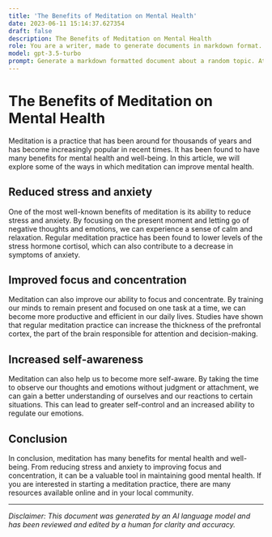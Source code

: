 ```yaml
---
title: 'The Benefits of Meditation on Mental Health'
date: 2023-06-11 15:14:37.627354
draft: false
description: The Benefits of Meditation on Mental Health
role: You are a writer, made to generate documents in markdown format. It is very important that all of the documents you generate are in valid markdown format.
model: gpt-3.5-turbo
prompt: Generate a markdown formatted document about a random topic. At the bottom, include a disclaimer explaining that the document was generated by you. The first line of the document should be the title. Make sure that the entire document is in proper markdown format, using a mix of various tags to make the document visually appealing.
---
```


# The Benefits of Meditation on Mental Health

Meditation is a practice that has been around for thousands of years and has become increasingly popular in recent times. It has been found to have many benefits for mental health and well-being. In this article, we will explore some of the ways in which meditation can improve mental health.

## Reduced stress and anxiety

One of the most well-known benefits of meditation is its ability to reduce stress and anxiety. By focusing on the present moment and letting go of negative thoughts and emotions, we can experience a sense of calm and relaxation. Regular meditation practice has been found to lower levels of the stress hormone cortisol, which can also contribute to a decrease in symptoms of anxiety.

## Improved focus and concentration

Meditation can also improve our ability to focus and concentrate. By training our minds to remain present and focused on one task at a time, we can become more productive and efficient in our daily lives. Studies have shown that regular meditation practice can increase the thickness of the prefrontal cortex, the part of the brain responsible for attention and decision-making.

## Increased self-awareness

Meditation can also help us to become more self-aware. By taking the time to observe our thoughts and emotions without judgment or attachment, we can gain a better understanding of ourselves and our reactions to certain situations. This can lead to greater self-control and an increased ability to regulate our emotions.

## Conclusion

In conclusion, meditation has many benefits for mental health and well-being. From reducing stress and anxiety to improving focus and concentration, it can be a valuable tool in maintaining good mental health. If you are interested in starting a meditation practice, there are many resources available online and in your local community.

---

*Disclaimer: This document was generated by an AI language model and has been reviewed and edited by a human for clarity and accuracy.*